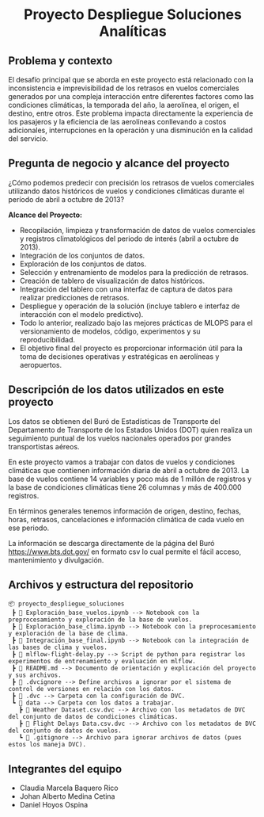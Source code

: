 
<center><h1> Proyecto Despliegue Soluciones Analíticas</h1></center>

## Problema y contexto

El desafío principal que se aborda en este proyecto está relacionado con la inconsistencia e imprevisibilidad de los retrasos en vuelos comerciales generados por una compleja interacción entre diferentes factores como las condiciones climáticas, la temporada del año, la aerolínea, el origen, el destino, entre otros. Este problema impacta directamente la experiencia de los pasajeros y la eficiencia de las aerolíneas conllevando a costos adicionales, interrupciones en la operación y una disminución en la calidad del servicio.

## Pregunta de negocio y alcance del proyecto

¿Cómo podemos predecir con precisión los retrasos de vuelos comerciales utilizando datos históricos de vuelos y condiciones climáticas durante el período de abril a octubre de 2013?

**Alcance del Proyecto:**

-	Recopilación, limpieza y transformación de datos de vuelos comerciales y registros climatológicos del periodo de interés (abril a octubre de 2013).
-	Integración de los conjuntos de datos.
-	Exploración de los conjuntos de datos.
-	Selección y entrenamiento de modelos para la predicción de retrasos.
-	Creación de tablero de visualización de datos históricos.
-	Integración del tablero con una interfaz de captura de datos para realizar predicciones de retrasos.
-	Despliegue y operación de la solución (incluye tablero e interfaz de interacción con el modelo predictivo). 
-	Todo lo anterior, realizado bajo las mejores prácticas de MLOPS para el versionamiento de modelos, código, experimentos y su reproducibilidad.
-	El objetivo final del proyecto es proporcionar información útil para la toma de decisiones operativas y estratégicas en aerolíneas y aeropuertos.


## Descripción de los datos utilizados en este proyecto

Los datos se obtienen del Buró de Estadísticas de Transporte del Departamento de Transporte de los Estados Unidos (DOT) quien realiza un seguimiento puntual de los vuelos nacionales operados por grandes transportistas aéreos.

En este proyecto vamos a trabajar con datos de vuelos y condiciones climáticas que contienen información diaria de abril a octubre de 2013. La base de vuelos contiene 14 variables y poco más de 1 millón de registros y la base de condiciones climáticas tiene 26 columnas y más de 400.000 registros.

En términos generales tenemos información de origen, destino, fechas, horas, retrasos, cancelaciones e información climática de cada vuelo en ese periodo.

La información se descarga directamente de la página del Buró https://www.bts.dot.gov/ en formato csv lo cual permite el fácil acceso, mantenimiento y divulgación.

## Archivos y estructura del repositorio

```
📦 proyecto_despliegue_soluciones
 ┣ 📄 Exploración_base_vuelos.ipynb --> Notebook con la preprocesamiento y exploración de la base de vuelos.
 ┣ 📄 Exploración_base_clima.ipynb --> Notebook con la preprocesamiento y exploración de la base de clima.
 ┣ 📄 Integración_base_final.ipynb --> Notebook con la integración de las bases de clima y vuelos.
 ┣ 📄 mlflow-flight-delay.py --> Script de python para registrar los experimentos de entrenamiento y evaluación en mlflow.
 ┣ 📄 README.md --> Documento de orientación y explicación del proyecto y sus archivos.
 ┣ 📄 .dvcignore --> Define archivos a ignorar por el sistema de control de versiones en relación con los datos.
 ┣ 📂 .dvc --> Carpeta con la configuración de DVC.
 ┗ 📂 data --> Carpeta con los datos a trabajar.
   ┣ 📄 Weather Dataset.csv.dvc --> Archivo con los metadatos de DVC del conjunto de datos de condiciones climáticas.
   ┣ 📄 Flight Delays Data.csv.dvc --> Archivo con los metadatos de DVC del conjunto de datos de vuelos.
   ┗ 📄 .gitignore --> Archivo para ignorar archivos de datos (pues estos los maneja DVC).
 ```

## Integrantes del equipo
* Claudia Marcela Baquero Rico
* Johan Alberto Medina Cetina
* Daniel Hoyos Ospina
